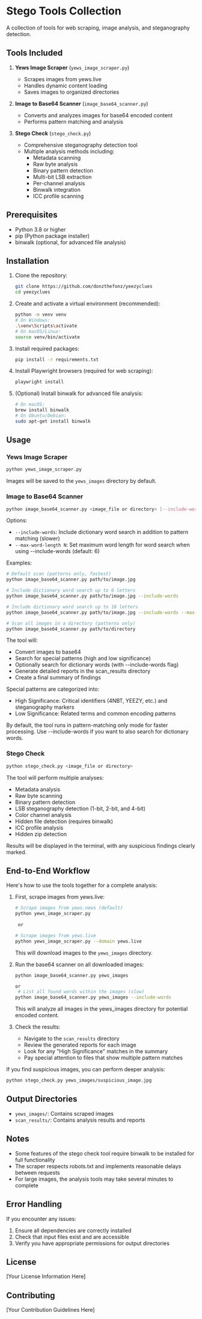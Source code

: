 # Stego Tools Collection

A collection of tools for web scraping, image analysis, and steganography detection.

## Tools Included

1. **Yews Image Scraper** (`yews_image_scraper.py`)
   - Scrapes images from yews.live
   - Handles dynamic content loading
   - Saves images to organized directories

2. **Image to Base64 Scanner** (`image_base64_scanner.py`)
   - Converts and analyzes images for base64 encoded content
   - Performs pattern matching and analysis

3. **Stego Check** (`stego_check.py`)
   - Comprehensive steganography detection tool
   - Multiple analysis methods including:
     - Metadata scanning
     - Raw byte analysis
     - Binary pattern detection
     - Multi-bit LSB extraction
     - Per-channel analysis
     - Binwalk integration
     - ICC profile scanning

## Prerequisites

- Python 3.8 or higher
- pip (Python package installer)
- binwalk (optional, for advanced file analysis)

## Installation

1. Clone the repository:
   ```bash
   git clone https://github.com/donzthefonz/yeezyclues
   cd yeezyclues
   ```

2. Create and activate a virtual environment (recommended):
   ```bash
   python -m venv venv
   # On Windows:
   .\venv\Scripts\activate
   # On macOS/Linux:
   source venv/bin/activate
   ```

3. Install required packages:
   ```bash
   pip install -r requirements.txt
   ```

4. Install Playwright browsers (required for web scraping):
   ```bash
   playwright install
   ```

5. (Optional) Install binwalk for advanced file analysis:
   ```bash
   # On macOS:
   brew install binwalk
   # On Ubuntu/Debian:
   sudo apt-get install binwalk
   ```

## Usage

### Yews Image Scraper

```bash
python yews_image_scraper.py
```

Images will be saved to the `yews_images` directory by default.

### Image to Base64 Scanner

```bash
python image_base64_scanner.py <image_file or directory> [--include-words] [--max-word-length N]
```

Options:
- `--include-words`: Include dictionary word search in addition to pattern matching (slower)
- `--max-word-length N`: Set maximum word length for word search when using --include-words (default: 6)

Examples:
```bash
# Default scan (patterns only, fastest)
python image_base64_scanner.py path/to/image.jpg

# Include dictionary word search up to 6 letters
python image_base64_scanner.py path/to/image.jpg --include-words

# Include dictionary word search up to 10 letters
python image_base64_scanner.py path/to/image.jpg --include-words --max-word-length 10

# Scan all images in a directory (patterns only)
python image_base64_scanner.py path/to/directory
```

The tool will:
- Convert images to base64
- Search for special patterns (high and low significance)
- Optionally search for dictionary words (with --include-words flag)
- Generate detailed reports in the scan_results directory
- Create a final summary of findings

Special patterns are categorized into:
- High Significance: Critical identifiers (4NBT, YEEZY, etc.) and steganography markers
- Low Significance: Related terms and common encoding patterns

By default, the tool runs in pattern-matching only mode for faster processing. Use --include-words if you want to also search for dictionary words.

### Stego Check

```bash
python stego_check.py <image_file or directory>
```

The tool will perform multiple analyses:
- Metadata analysis
- Raw byte scanning
- Binary pattern detection
- LSB steganography detection (1-bit, 2-bit, and 4-bit)
- Color channel analysis
- Hidden file detection (requires binwalk)
- ICC profile analysis
- Hidden zip detection

Results will be displayed in the terminal, with any suspicious findings clearly marked.

## End-to-End Workflow

Here's how to use the tools together for a complete analysis:

1. First, scrape images from yews.live:
   ```bash
   # Scrape images from yews.news (default)
   python yews_image_scraper.py
    
    or

   # Scrape images from yews.live
   python yews_image_scraper.py --domain yews.live
   ```
   This will download images to the `yews_images` directory.

2. Run the base64 scanner on all downloaded images:
   ```bash
   python image_base64_scanner.py yews_images

   or
    # List all found words within the images (slow)
   python image_base64_scanner.py yews_images --include-words
   ```
   This will analyze all images in the yews_images directory for potential encoded content.

3. Check the results:
   - Navigate to the `scan_results` directory
   - Review the generated reports for each image
   - Look for any "High Significance" matches in the summary
   - Pay special attention to files that show multiple pattern matches

If you find suspicious images, you can perform deeper analysis:
```bash
python stego_check.py yews_images/suspicious_image.jpg
```

## Output Directories

- `yews_images/`: Contains scraped images
- `scan_results/`: Contains analysis results and reports

## Notes

- Some features of the stego check tool require binwalk to be installed for full functionality
- The scraper respects robots.txt and implements reasonable delays between requests
- For large images, the analysis tools may take several minutes to complete

## Error Handling

If you encounter any issues:
1. Ensure all dependencies are correctly installed
2. Check that input files exist and are accessible
3. Verify you have appropriate permissions for output directories

## License

[Your License Information Here]

## Contributing

[Your Contribution Guidelines Here] 